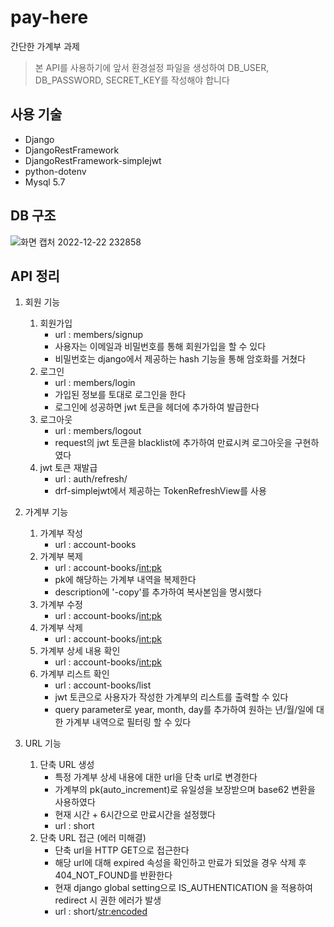 # pay-here

간단한 가계부 과제
> 본 API를 사용하기에 앞서 환경설정 파일을 생성하여 DB_USER, DB_PASSWORD, SECRET_KEY를 작성해야 합니다

## 사용 기술
- Django
- DjangoRestFramework
- DjangoRestFramework-simplejwt
- python-dotenv
- Mysql 5.7

## DB 구조
![화면 캡처 2022-12-22 232858](https://user-images.githubusercontent.com/77658870/209155905-7c55f4de-0ab5-4bb7-a1b7-b4bc213c0228.png)

## API 정리
1. 회원 기능
    1. 회원가입
        - url : members/signup   
        - 사용자는 이메일과 비밀번호를 통해 회원가입을 할 수 있다
        - 비밀번호는 django에서 제공하는 hash 기능을 통해 암호화를 거쳤다
    2. 로그인
        - url : members/login   
        - 가입된 정보를 토대로 로그인을 한다
        - 로그인에 성공하면 jwt 토큰을 헤더에 추가하여 발급한다
    3. 로그아웃
        - url : members/logout
        - request의 jwt 토큰을 blacklist에 추가하여 만료시켜 로그아웃을 구현하였다
    4. jwt 토큰 재발급
        - url : auth/refresh/
        - drf-simplejwt에서 제공하는 TokenRefreshView를 사용
    
2. 가계부 기능
    1. 가계부 작성
        - url : account-books
    2. 가계부 복제
        - url : account-books/<int:pk>
        - pk에 해당하는 가계부 내역을 복제한다
        - description에 '-copy'를 추가하여 복사본임을 명시했다
    3. 가계부 수정
        - url : account-books/<int:pk>
    4. 가계부 삭제
        - url : account-books/<int:pk>
    5. 가계부 상세 내용 확인
        - url : account-books/<int:pk>
    6. 가계부 리스트 확인
        - url : account-books/list
        - jwt 토큰으로 사용자가 작성한 가계부의 리스트를 출력할 수 있다
        - query parameter로 year, month, day를 추가하여 원하는 년/월/일에 대한 가계부 내역으로 필터링 할 수 있다
      
3. URL 기능
    1. 단축 URL 생성
        - 특정 가계부 상세 내용에 대한 url을 단축 url로 변경한다
        - 가계부의 pk(auto_increment)로 유일성을 보장받으며 base62 변환을 사용하였다
        - 현재 시간 + 6시간으로 만료시간을 설정했다   
        - url : short
    2. 단축 URL 접근 (에러 미해결)
        - 단축 url을 HTTP GET으로 접근한다
        - 해당 url에 대해 expired 속성을 확인하고 만료가 되었을 경우 삭제 후 404_NOT_FOUND를 반환한다
        - 현재 django global setting으로 IS_AUTHENTICATION 을 적용하여 redirect 시 권한 에러가 발생
        - url : short/<str:encoded>






